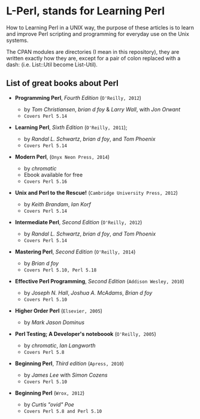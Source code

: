 # L-Perl, stands for Learning Perl

How to Learning Perl in a UNIX way, the purpose of these articles is to
learn and improve Perl scripting and programming for everyday use on the Unix
systems.

The CPAN modules are directories (I mean in this repository), they are written
exactly how they are, except for a pair of colon replaced with a dash:
(i.e. List::Util become List-Util).

## List of great books about Perl

* **Programming Perl**, *Fourth Edition* (`O'Reilly, 2012`)
  * by *Tom Christiansen*, *brian d foy* & *Larry Wall*, with *Jon Orwant*
  - `Covers Perl 5.14`

* **Learning Perl**, *Sixth Edition* (`O'Reilly, 2011`);
  * by *Randal L. Schwartz*, *brian d foy*, and *Tom Phoenix*
  * `Covers Perl 5.14`

* **Modern Perl**, (`Onyx Neon Press, 2014`)
  * by *chromatic*
  * Ebook available for free
  * `Covers Perl 5.16`

* **Unix and Perl to the Rescue!** (`Cambridge University Press, 2012`)
  * by *Keith Brandam*, *Ian Korf*
  * `Covers Perl 5.14`

* **Intermediate Perl**, *Second Edition* (`O'Reilly, 2012`)
  * by *Randal L. Schwartz*, *brian d foy*, *and Tom Phoenix*
  * `Covers Perl 5.14`

* **Mastering Perl**, *Second Edition* (`O'Reilly, 2014`)
  * by *Brian d foy*
  * `Covers Perl 5.10, Perl 5.18`

* **Effective Perl Programming**, *Second Edition* (`Addison Wesley, 2010`)
  * by *Joseph N. Hall*, *Joshua A. McAdams*, *Brian d foy*
  * `Covers Perl 5.10`

* **Higher Order Perl** (`Elsevier, 2005`)
  * by *Mark Jason Dominus*

* **Perl Testing; A Developer's noteboook** (`O'Reilly, 2005`)
  * by *chromatic*, *Ian Langworth*
  * `Covers Perl 5.8`

* **Beginning Perl**, *Third edition* (`Apress, 2010`)
  * by *James Lee* with *Simon Cozens*
  * `Covers Perl 5.10`

* **Beginning Perl** (`Wrox, 2012`)
  * by *Curtis "ovid" Poe*
  * `Covers Perl 5.8 and Perl 5.10`
